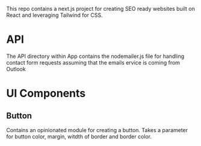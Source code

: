 This repo contains a next.js project for creating SEO ready websites built on React and leveraging Tailwind for CSS.

# API
The API directory within App contains the nodemailer.js file for handling contact form requests assuming that the emails ervice is coming from Outlook
# UI Components

## Button
Contains an opinionated module for creating a button. Takes a parameter for button color, margin, witdth of border and border color.